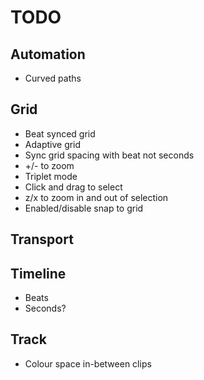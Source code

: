 # TODO

## Automation

- Curved paths

## Grid

- Beat synced grid
- Adaptive grid
- Sync grid spacing with beat not seconds
- +/- to zoom
- Triplet mode
- Click and drag to select
- z/x to zoom in and out of selection
- Enabled/disable snap to grid

## Transport

## Timeline

- Beats
- Seconds?

## Track

- Colour space in-between clips
